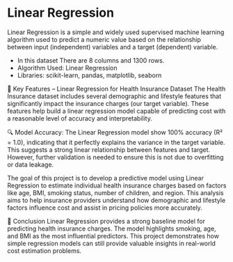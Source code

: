 # Linear Regression

Linear Regression is a simple and widely used supervised machine learning algorithm used to predict a numeric value based on the relationship between input (independent) variables and a target (dependent) variable.

* In this dataset There are 8 columns and 1300 rows.
* Algorithm Used: Linear Regression
* Libraries: scikit-learn, pandas, matplotlib, seaborn

🔑 Key Features – Linear Regression for Health Insurance Dataset
The Health Insurance dataset includes several demographic and lifestyle features that significantly impact the insurance charges (our target variable). These features help build a linear regression model capable of predicting cost with a reasonable level of accuracy and interpretability.

🔍 Model Accuracy:
The Linear Regression model show 100% accuracy (R² = 1.0), indicating that it perfectly explains the variance in the target variable. This suggests a strong linear relationship between features and target. However, further validation is needed to ensure this is not due to overfitting or data leakage.

The goal of this project is to develop a predictive model using Linear Regression to estimate individual health insurance charges based on factors like age, BMI, smoking status, number of children, and region. This analysis aims to help insurance providers understand how demographic and lifestyle factors influence cost and assist in pricing policies more accurately.















📌 Conclusion
Linear Regression provides a strong baseline model for predicting health insurance charges.
The model highlights smoking, age, and BMI as the most influential predictors.
This project demonstrates how simple regression models can still provide valuable insights in real-world cost estimation problems.
